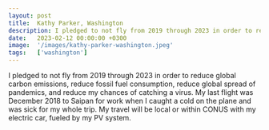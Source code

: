 ```yaml
---
layout: post
title:  Kathy Parker, Washington
description: I pledged to not fly from 2019 through 2023 in order to reduce global carbon emissions, reduce fossil fuel consumption, reduce global spread of pandem...
date:   2023-02-12 00:00:00 +0300
image:  '/images/kathy-parker-washington.jpeg'
tags:   ['washington']
---
```

I pledged to not fly from 2019 through 2023 in order to reduce global carbon emissions, reduce fossil fuel consumption, reduce global spread of pandemics, and reduce my chances of catching a virus. My last flight was December 2018 to Saipan for work when I caught a cold on the plane and was sick for my whole trip. My travel will be local or within CONUS with my electric car, fueled by my PV system.

